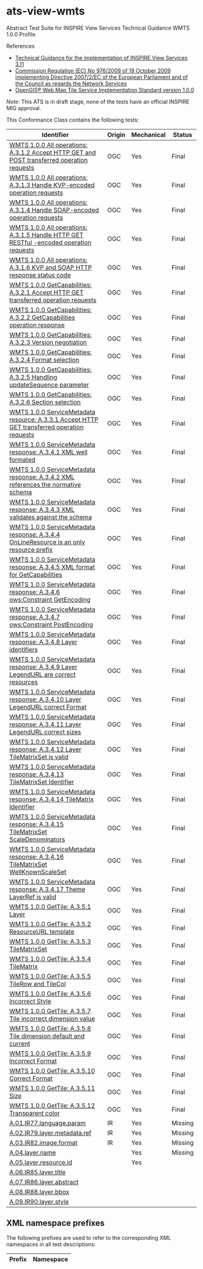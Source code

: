 ats-view-wmts
=============

Abstract Test Suite for INSPIRE View Services Technical Guidance WMTS 1.0.0 Profile

References
* [Technical Guidance for the implementation of INSPIRE View Services 3.11](http://inspire.jrc.ec.europa.eu/documents/Network_Services/TechnicalGuidance_ViewServices_v3.11.pdf)
* [Commission Regulation (EC) No 976/2009 of 19 October 2009 implementing Directive 2007/2/EC of the European Parliament and of the Council as regards the Network Services](http://eur-lex.europa.eu/legal-content/EN/TXT/PDF/?uri=CELEX:32009R0976&from=EN)
* [OpenGIS® Web Map Tile Service Implementation Standard version 1.0.0](http://portal.opengeospatial.org/files/?artifact_id=35326)

*Note*: This ATS is in draft stage, none of the tests have an official INSPIRE MIG approval.

This Conformance Class contains the following tests:

| Identifier                                                                                | Origin | Mechanical | Status   |
| ----------------------------------------------------------------------------------------- | ------ | ---------- | -------- |
| [WMTS 1.0.0 All operations: A.3.1.2  Accept HTTP GET and POST transferred operation requests](OGC_07-057r7_A.3.1.2.md) 	      | OGC     | Yes        | Final    |
| [WMTS 1.0.0 All operations: A.3.1.3  Handle KVP-encoded operation requests](OGC_07-057r7_A.3.1.3.md) | OGC     | Yes        | Final    |
| [WMTS 1.0.0 All operations: A.3.1.4  Handle SOAP-encoded operation requests](OGC_07-057r7_A.3.1.4.md) 	        | OGC     | Yes        | Final    |
| [WMTS 1.0.0 All operations: A.3.1.5  Handle HTTP GET RESTful -encoded operation requests](OGC_07-057r7_A.3.1.5.md) 	                    | OGC     | Yes        | Final    |
| [WMTS 1.0.0 All operations: A.3.1.6  KVP and SOAP HTTP response status code](OGC_07-057r7_A.3.1.6.md) 	                    | OGC     | Yes        | Final    |
| [WMTS 1.0.0 GetCapabilities: A.3.2.1  Accept HTTP GET transferred operation requests](OGC_07-057r7_A.3.2.1.md) 	                    | OGC     | Yes        | Final    |
| [WMTS 1.0.0 GetCapabilities: A.3.2.2  GetCapabilities operation response](OGC_07-057r7_A.3.2.2.md) 	                    | OGC     | Yes        | Final    |
| [WMTS 1.0.0 GetCapabilities: A.3.2.3  Version negotiation](OGC_07-057r7_A.3.2.3.md) 	                    | OGC     | Yes        | Final    |
| [WMTS 1.0.0 GetCapabilities: A.3.2.4  Format selection](OGC_07-057r7_A.3.2.4.md) 	                    | OGC     | Yes        | Final    |
| [WMTS 1.0.0 GetCapabilities: A.3.2.5  Handling updateSequence parameter](OGC_07-057r7_A.3.2.5.md) 	                    | OGC     | Yes        | Final    |
| [WMTS 1.0.0 GetCapabilities: A.3.2.6  Section selection](OGC_07-057r7_A.3.2.6.md) 	                    | OGC     | Yes        | Final    |
| [WMTS 1.0.0 ServiceMetadata resource: A.3.3.1 Accept HTTP GET transferred operation requests](OGC_07-057r7_A.3.3.1.md)	                    | OGC     | Yes        | Final    |
| [WMTS 1.0.0 ServiceMetadata response: A.3.4.1 XML well formated](OGC_07-057r7_A.3.4.1.md)      | OGC     | Yes        | Final    |
| [WMTS 1.0.0 ServiceMetadata response: A.3.4.2 XML references the normative schema](OGC_07-057r7_A.3.4.2.md)      | OGC     | Yes        | Final    |
| [WMTS 1.0.0 ServiceMetadata response: A.3.4.3 XML validates against the schema](OGC_07-057r7_A.3.4.3.md)      | OGC     | Yes        | Final    |
| [WMTS 1.0.0 ServiceMetadata response: A.3.4.4 OnLineResource is an only resource prefix](OGC_07-057r7_A.3.4.4.md)      | OGC     | Yes        | Final    |
| [WMTS 1.0.0 ServiceMetadata response: A.3.4.5 XML format for GetCapabilities](OGC_07-057r7_A.3.4.5.md)      | OGC     | Yes        | Final    |
| [WMTS 1.0.0 ServiceMetadata response: A.3.4.6 ows:Constraint GetEncoding](OGC_07-057r7_A.3.4.6.md)      | OGC     | Yes        | Final    |
| [WMTS 1.0.0 ServiceMetadata response: A.3.4.7 ows:Constraint PostEncoding](OGC_07-057r7_A.3.4.7.md)      | OGC     | Yes        | Final    |
| [WMTS 1.0.0 ServiceMetadata response: A.3.4.8 Layer identifiers](OGC_07-057r7_A.3.4.8.md)      | OGC     | Yes        | Final    |
| [WMTS 1.0.0 ServiceMetadata response: A.3.4.9 Layer LegendURL are correct resources](OGC_07-057r7_A.3.4.9.md)      | OGC     | Yes        | Final    |
| [WMTS 1.0.0 ServiceMetadata response: A.3.4.10 Layer LegendURL correct Format](OGC_07-057r7_A.3.4.10.md)      | OGC     | Yes        | Final    |
| [WMTS 1.0.0 ServiceMetadata response: A.3.4.11 Layer LegendURL correct sizes](OGC_07-057r7_A.3.4.11.md)      | OGC     | Yes        | Final    |
| [WMTS 1.0.0 ServiceMetadata response: A.3.4.12 Layer TileMatrixSet is valid](OGC_07-057r7_A.3.4.12.md)      | OGC     | Yes        | Final    |
| [WMTS 1.0.0 ServiceMetadata response: A.3.4.13 TileMatrixSet Identifier](OGC_07-057r7_A.3.4.13.md)      | OGC     | Yes        | Final    |
| [WMTS 1.0.0 ServiceMetadata response: A.3.4.14 TileMatrix Identifier](OGC_07-057r7_A.3.4.14.md)      | OGC     | Yes        | Final    |
| [WMTS 1.0.0 ServiceMetadata response: A.3.4.15 TileMatrixSet ScaleDenominators](OGC_07-057r7_A.3.4.15.md)      | OGC     | Yes        | Final    |
| [WMTS 1.0.0 ServiceMetadata response: A.3.4.16 TileMatrixSet WellKnownScaleSet](OGC_07-057r7_A.3.4.16.md)      | OGC     | Yes        | Final    |
| [WMTS 1.0.0 ServiceMetadata response: A.3.4.17 Theme LayerRef is valid](OGC_07-057r7_A.3.4.17.md)      | OGC     | Yes        | Final    |
| [WMTS 1.0.0 GetTile: A.3.5.1 Layer](OGC_07-057r7_A.3.5.1.md)      | OGC     | Yes        | Final    |
| [WMTS 1.0.0 GetTile: A.3.5.2 ResourceURL template](OGC_07-057r7_A.3.5.2.md)      | OGC     | Yes        | Final    |
| [WMTS 1.0.0 GetTile: A.3.5.3 TileMatrixSet](OGC_07-057r7_A.3.5.3.md)      | OGC     | Yes        | Final    |
| [WMTS 1.0.0 GetTile: A.3.5.4 TileMatrix](OGC_07-057r7_A.3.5.4.md)      | OGC     | Yes        | Final    |
| [WMTS 1.0.0 GetTile: A.3.5.5 TileRow and TileCol](OGC_07-057r7_A.3.5.5.md)      | OGC     | Yes        | Final    |
| [WMTS 1.0.0 GetTile: A.3.5.6 Incorrect Style](OGC_07-057r7_A.3.5.6.md)      | OGC     | Yes        | Final    |
| [WMTS 1.0.0 GetTile: A.3.5.7 Tile incorrect dimension value](OGC_07-057r7_A.3.5.7.md)      | OGC     | Yes        | Final    |
| [WMTS 1.0.0 GetTile: A.3.5.8 Tile dimension default and current](OGC_07-057r7_A.3.5.8.md)      | OGC     | Yes        | Final    |
| [WMTS 1.0.0 GetTile: A.3.5.9 Incorrect Format](OGC_07-057r7_A.3.5.9.md)      | OGC     | Yes        | Final    |
| [WMTS 1.0.0 GetTile: A.3.5.10 Correct Format](OGC_07-057r7_A.3.5.10.md)      | OGC     | Yes        | Final    |
| [WMTS 1.0.0 GetTile: A.3.5.11 Size](OGC_07-057r7_A.3.5.11.md)      | OGC     | Yes        | Final    |
| [WMTS 1.0.0 GetTile: A.3.5.12 Transparent color](OGC_07-057r7_A.3.5.12.md)      | OGC     | Yes        | Final
| [A.01.IR77.language.param](A.01.IR77.language.param.md) | IR | Yes | Missing
| [A.02.IR79.layer.metadata.ref](A.02.IR79.layer.metadata.ref.md) | IR | Yes | Missing
| [A.03.IR82.image.format](A.03.IR82.image.format.md) | IR | Yes | Missing
| [A.04.layer.name](A.04.layer.name.md) | | Yes | Missing
| [A.05.layer.resource.id](A.05.layer.resource.id.md) | | Yes
| [A.06.IR85.layer.title](A.06.IR85.layer.title.md)
| [A.07.IR86.layer.abstract](A.07.IR86.layer.abstract.md)
| [A.08.IR88.layer.bbox](A.02.IR88.layer.bbox.md)
| [A.09.IR90.layer.style](A.02.IR82.layer.style.md)

## XML namespace prefixes <a name="namespaces"></a>

The following prefixes are used to refer to the corresponding XML namespaces in all test descriptions:

Prefix     | Namespace
---------- | -------------------------------------------------
